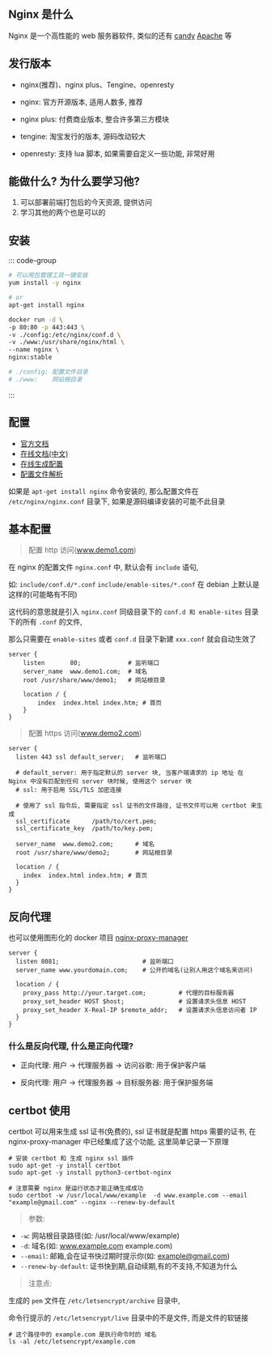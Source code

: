 ## Nginx 是什么

Nginx 是一个高性能的 web 服务器软件, 类似的还有 [candy](https://caddyserver.com/) [Apache](https://httpd.apache.org/) 等

## 发行版本

- nginx(推荐)、nginx plus、Tengine、openresty

- nginx: 官方开源版本, 适用人数多, 推荐
- nginx plus: 付费商业版本, 整合许多第三方模块
- tengine: 淘宝发行的版本, 源码改动较大
- openresty: 支持 lua 脚本, 如果需要自定义一些功能, 非常好用

## 能做什么? 为什么要学习他?

1. 可以部署前端打包后的今天资源, 提供访问
2. 学习其他的两个也是可以的

## 安装

::: code-group

```sh [包管理工具直接安装]
# 可以用包管理工具一键安装
yum install -y nginx

# or
apt-get install nginx
```

```sh [docker 方式运行容器]
docker run -d \
-p 80:80 -p 443:443 \
-v ./config:/etc/nginx/conf.d \
-v ./www:/usr/share/nginx/html \
--name nginx \
nginx:stable

# ./config: 配置文件目录
# ./www:    网站根目录
```

:::

## 配置

- [官方文档](http://nginx.org/en/docs/)
- [在线文档(中文)](https://docshome.gitbook.io/nginx-docs/)
- [在线生成配置](https://nginx.p2hp.com/config/?global.app.lang=zhCN)
- [配置文件解析](https://www.cnblogs.com/54chensongxia/p/12938929.html)

如果是 `apt-get install nginx` 命令安装的, 那么配置文件在 `/etc/nginx/nginx.conf` 目录下, 如果是源码编译安装的可能不此目录

## 基本配置

> 配置 http 访问(www.demo1.com)

在 nginx 的配置文件 `nginx.conf` 中, 默认会有 `include` 语句,

如: `include/conf.d/*.conf` `include/enable-sites/*.conf` 在 debian 上默认是这样的(可能略有不同)

这代码的意思就是引入 `nginx.conf` 同级目录下的 `conf.d 和 enable-sites` 目录下的所有 `.conf` 的文件,

那么只需要在 `enable-sites` 或者 `conf.d` 目录下新建 `xxx.conf` 就会自动生效了

```
server {
    listen       80;             # 监听端口
    server_name  www.demo1.com;  # 域名
    root /usr/share/www/demo1;   # 网站根目录

    location / {
        index  index.html index.htm; # 首页
    }
}
```

> 配置 https 访问(www.demo2.com)

```
server {
  listen 443 ssl default_server;   # 监听端口

  # default_server: 用于指定默认的 server 块, 当客户端请求的 ip 地址 在 Nginx 中没有匹配到任何 server 块时候, 使用这个 server 块
  # ssl: 用于启用 SSL/TLS 加密连接

  # 使用了 ssl 指令后, 需要指定 ssl 证书的文件路径, 证书文件可以用 certbot 来生成
  ssl_certificate      /path/to/cert.pem;
  ssl_certificate_key  /path/to/key.pem;

  server_name  www.demo2.com;      # 域名
  root /usr/share/www/demo2;       # 网站根目录

  location / {
    index  index.html index.htm; # 首页
  }
}
```

## 反向代理

也可以使用图形化的 docker 项目 [nginx-proxy-manager](https://nginxproxymanager.com/)

```
server {
  listen 8081;                       # 监听端口
  server_name www.yourdomain.com;    # 公开的域名(让别人用这个域名来访问)

  location / {
    proxy_pass http://your.target.com;         # 代理的目标服务器
    proxy_set_header HOST $host;               # 设置请求头信息 HOST
    proxy_set_header X-Real-IP $remote_addr;   # 设置请求头信息访问者 IP
  }
}
```

### 什么是反向代理, 什么是正向代理?

- 正向代理: 用户 -> 代理服务器 -> 访问谷歌: 用于保护客户端

- 反向代理: 用户 -> 代理服务器 -> 目标服务器: 用于保护服务端

## certbot 使用

certbot 可以用来生成 ssl 证书(免费的), ssl 证书就是配置 https 需要的证书, 在 nginx-proxy-manager 中已经集成了这个功能, 这里简单记录一下原理

```shell
# 安装 certbot 和 生成 nginx ssl 插件
sudo apt-get -y install certbot
sudo apt-get -y install python3-certbot-nginx

# 注意需要 nginx 是运行状态才能正确生成成功
sudo certbot -w /usr/local/www/example  -d www.example.com --email "example@gmail.com" --nginx --renew-by-default
```

> 参数:

- `-w`: 网站根目录路径(如: /usr/local/www/example)
- `-d`: 域名(如: www.example.com example.com)
- `--email`: 邮箱,会在证书快过期时提示你(如: example@gmail.com)
- `--renew-by-default`: 证书快到期,自动续期,有的不支持,不知道为什么

> 注意点:

生成的 `pem` 文件在 `/etc/letsencrypt/archive` 目录中,

命令行提示的 `/etc/letsencrypt/live` 目录中的不是文件, 而是文件的软链接

```shell
# 这个路径中的 example.com 是执行命令时的 域名
ls -al /etc/letsencrypt/example.com
```
